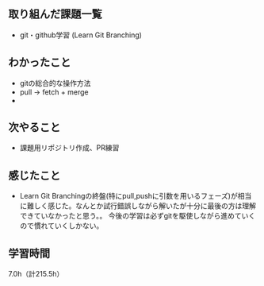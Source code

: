 ## 取り組んだ課題一覧
- git・github学習 (Learn Git Branching)

## わかったこと
- gitの総合的な操作方法
- pull → fetch + merge
- 

## 次やること
- 課題用リポジトリ作成、PR練習

## 感じたこと
- Learn Git Branchingの終盤(特にpull,pushに引数を用いるフェーズ)が相当に難しく感じた。なんとか試行錯誤しながら解いたが十分に最後の方は理解できていなかったと思う。。
今後の学習は必ずgitを駆使しながら進めていくので慣れていくしかない。

## 学習時間
7.0h（計215.5h）
